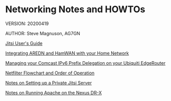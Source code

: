 # Networking Notes and HOWTOs

VERSION: 20200419

AUTHOR:  Steve Magnuson, AG7GN

[Jitsi User's Guide](https://github.com/AG7GN/networking/blob/master/jitsi-user-README.md)

[Integrating AREDN and HamWAN with your Home Network](https://github.com/AG7GN/networking/blob/master/hamwan-arden-home-README.md)

[Managing your Comcast IPv6 Prefix Delegation on your Ubiquiti EdgeRouter](https://github.com/AG7GN/networking/blob/master/ubiquiti-ipv6-README.md)

[Netfilter Flowchart and Order of Operation](https://github.com/AG7GN/networking/blob/master/iptables-README.md)

[Notes on Setting up a Private Jitsi Server](https://github.com/AG7GN/networking/blob/master/private-jitsi-server-README.md)

[Notes on Running Apache on the Nexus DR-X](https://github.com/AG7GN/networking/blob/master/Apache-on-Nexus-notes-README.md)